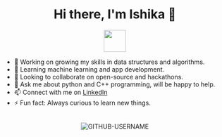 <h1 align = "center">Hi there, I'm Ishika 👋</h1>
<p align = "center">
  <img src = "https://c.tenor.com/EU5PsyIFwRUAAAAi/wumpus-discord.gif", height = "50", width = "50">
 </p>

- 🔭 Working on growing my skills in data structures and algorithms.
- 🌱 Learning machine learning and app development.
- 👯 Looking to collaborate on open-source and hackathons.
- 💬 Ask me about python and C++ programming, will be happy to help.
- 📫 Connect with me on [LinkedIn](https://www.linkedin.com/in/ishika-punchariya-7a286121b)
- ⚡ Fun fact: Always curious to learn new things.

<p align = "center">
  <!--<font style = "courier new"> <i>VISITOR COUNT</i> </font>-->
  <br>
  <!--<img src = "https://profile-counter.glitch.me/{Ishika2}/count.svg">-->
  <img src="https://komarev.com/ghpvc/?username=Ishika2&label=PROFILE+VIEWS&color=green&style=plastic" alt="GITHUB-USERNAME" />
</p>
